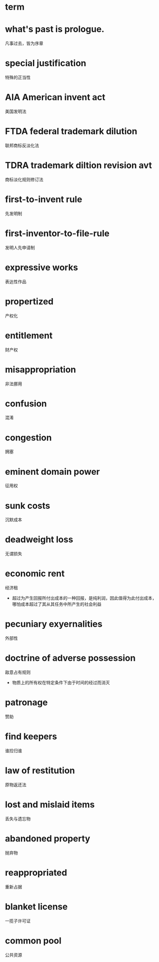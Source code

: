 # term

# what's past is prologue.                          
凡事过去，皆为序章

# special justification                             
特殊的正当性

# AIA American invent act                           
美国发明法

# FTDA federal trademark dilution                   
联邦商标反淡化法

# TDRA trademark diltion revision avt               
商标淡化规则修订法

# first-to-invent rule                              
先发明制

# first-inventor-to-file-rule                       
发明人先申请制

# expressive works                                  
表达性作品

# propertized                                       
产权化

# entitlement                                       
财产权

# misappropriation                                  
非法挪用

# confusion                                         
混淆

# congestion                                        
拥塞

# eminent domain power                              
征用权

# sunk costs                                        
沉默成本

# deadweight loss                                   
无谓损失

# economic rent 
经济租
- 超过为产生回报所付出成本的一种回报，是纯利润，因此值得为此付出成本，哪怕成本超过了其从其任务中所产生的社会利益

# pecuniary exyernalities
外部性 

# doctrine of adverse possession
敌意占有规则
- 物质上的所有权在特定条件下由于时间的经过而消灭

# patronage
赞助

# find keepers
谁捡归谁

# law of restitution
原物返还法

# lost and mislaid items
丢失与遗忘物

# abandoned property
抛弃物

# reappropriated
重新占据

# blanket license
一揽子许可证

# common pool
公共资源

# 


































